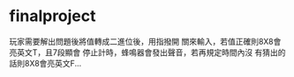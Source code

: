 # finalproject
玩家需要解出問題後將值轉成二進位後，用指撥開 關來輸入，若值正確則8X8會亮英文T，且7段顯會 停止計時，蜂鳴器會發出聲音，若再規定時間內沒 有猜出的話則8X8會亮英文F...
